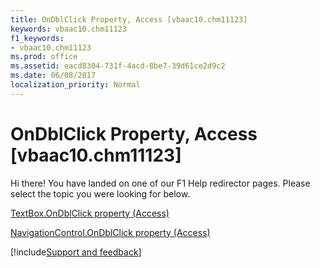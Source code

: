 ```yaml
---
title: OnDblClick Property, Access [vbaac10.chm11123]
keywords: vbaac10.chm11123
f1_keywords:
- vbaac10.chm11123
ms.prod: office
ms.assetid: eacd8304-731f-4acd-8be7-39d61ce2d9c2
ms.date: 06/08/2017
localization_priority: Normal
---
```



# OnDblClick Property, Access [vbaac10.chm11123]

Hi there! You have landed on one of our F1 Help redirector pages. Please select the topic you were looking for below.

[TextBox.OnDblClick property (Access)](http://msdn.microsoft.com/library/571a01ff-b92b-bb9b-1363-43086ef71c02%28Office.15%29.aspx)

[NavigationControl.OnDblClick property (Access)](http://msdn.microsoft.com/library/19b575b9-a727-85e0-f5c3-c4ebe3bbd987%28Office.15%29.aspx)

[!include[Support and feedback](~/includes/feedback-boilerplate.md)]
